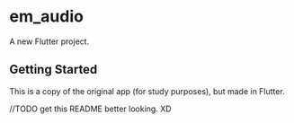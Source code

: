 # em_audio

A new Flutter project.

## Getting Started

This is a copy of the original app (for study purposes), but made in Flutter.

//TODO get this README better looking. XD
